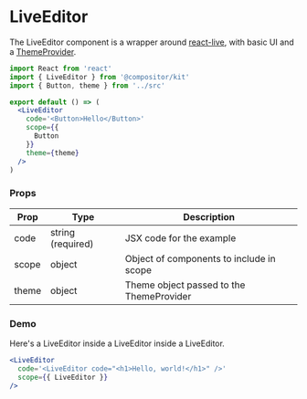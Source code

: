 # LiveEditor

The LiveEditor component is a wrapper around [react-live][react-live], with basic UI and a [ThemeProvider][theme-provider].

```jsx
import React from 'react'
import { LiveEditor } from '@compositor/kit'
import { Button, theme } from '../src'

export default () => (
  <LiveEditor
    code='<Button>Hello</Button>'
    scope={{
      Button
    }}
    theme={theme}
  />
)
```

### Props

Prop | Type | Description
---|---|---
code | string (required) | JSX code for the example
scope | object | Object of components to include in scope
theme | object | Theme object passed to the ThemeProvider

### Demo

Here's a LiveEditor inside a LiveEditor inside a LiveEditor.

```.jsx
<LiveEditor
  code='<LiveEditor code="<h1>Hello, world!</h1>" />'
  scope={{ LiveEditor }}
/>
```

[react-live]: https://github.com/FormidableLabs/react-live
[theme-provider]: https://www.styled-components.com/docs/advanced#theming
